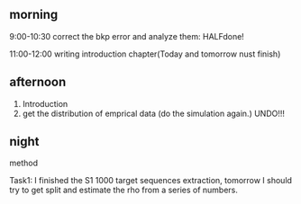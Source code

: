 

## morning
9:00-10:30 correct the bkp error and analyze them: HALFdone!



11:00-12:00 writing introduction chapter(Today and tomorrow nust finish)


## afternoon
1. Introduction
2. get the distribution of emprical data (do the simulation again.) UNDO!!!



## night
method


Task1: I finished the S1 1000 target sequences extraction, tomorrow I should try to get split and estimate the rho from a series of numbers.


